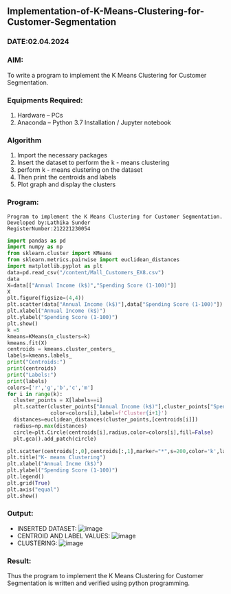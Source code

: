 ## Implementation-of-K-Means-Clustering-for-Customer-Segmentation
### DATE:02.04.2024
### AIM:
To write a program to implement the K Means Clustering for Customer Segmentation.

### Equipments Required:
1. Hardware – PCs
2. Anaconda – Python 3.7 Installation / Jupyter notebook

### Algorithm
1. Import the necessary  packages 
2. Insert the dataset to perform the k - means clustering
3. perform k - means clustering on the dataset 
4. Then print the centroids and labels 
5. Plot graph and display the clusters 

### Program:
```
Program to implement the K Means Clustering for Customer Segmentation.
Developed by:Lathika Sunder
RegisterNumber:212221230054
```
```python
import pandas as pd
import numpy as np
from sklearn.cluster import KMeans
from sklearn.metrics.pairwise import euclidean_distances
import matplotlib.pyplot as plt
data=pd.read_csv("/content/Mall_Customers_EX8.csv")
data
X=data[["Annual Income (k$)","Spending Score (1-100)"]]
X
plt.figure(figsize=(4,4))
plt.scatter(data["Annual Income (k$)"],data["Spending Score (1-100)"])
plt.xlabel("Annual Income (k$)")
plt.ylabel("Spending Score (1-100)")
plt.show()
k =5
kmeans=KMeans(n_clusters=k)
kmeans.fit(X)
centroids = kmeans.cluster_centers_
labels=kmeans.labels_
print("Centroids:")
print(centroids)
print("Labels:")
print(labels)
colors=['r','g','b','c','m']
for i in range(k):
  cluster_points = X[labels==i]
  plt.scatter(cluster_points["Annual Income (k$)"],cluster_points["Spending Score (1-100)"],
              color=colors[i],label=f'Cluster{i+1}')
  distances=euclidean_distances(cluster_points,[centroids[i]])
  radius=np.max(distances)
  circle=plt.Circle(centroids[i],radius,color=colors[i],fill=False)
  plt.gca().add_patch(circle)

plt.scatter(centroids[:,0],centroids[:,1],marker="*",s=200,color='k',label='Centroids')
plt.title("K- means Clustering")
plt.xlabel("Annual Incme (k$)")
plt.ylabel("Spending Score (1-100)")
plt.legend()
plt.grid(True)
plt.axis("equal")
plt.show()
```
### Output:
- INSERTED DATASET:
![image](https://github.com/gpavana/Implementation-of-K-Means-Clustering-for-Customer-Segmentation/assets/118787343/30c21ad5-6165-443a-9c72-0619abd15d2f)
- CENTROID AND LABEL VALUES:
![image](https://github.com/gpavana/Implementation-of-K-Means-Clustering-for-Customer-Segmentation/assets/118787343/e569502b-a75e-40bb-9183-af84a64e61b1)
- CLUSTERING:
![image](https://github.com/gpavana/Implementation-of-K-Means-Clustering-for-Customer-Segmentation/assets/118787343/6a0de927-a165-43f3-a5af-999dd3b9cd2b)
### Result:
Thus the program to implement the K Means Clustering for Customer Segmentation is written and verified using python programming.
